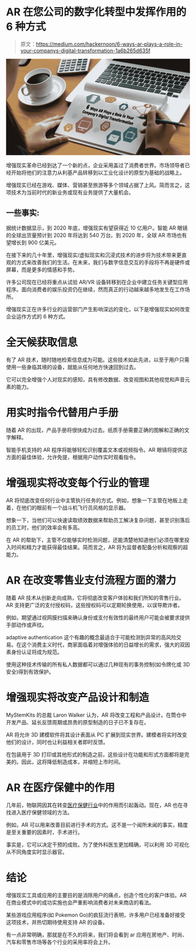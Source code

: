 # AR 在您公司的数字化转型中发挥作用的 6 种方式

> 原文：<https://medium.com/hackernoon/6-ways-ar-plays-a-role-in-your-companys-digital-transformation-1a6b265d635f>

![](img/7c0b74393a33b067699e5a7ca92af92c.png)

增强现实革命已经到达了一个新的点，企业采用盖过了消费者世界。市场领导者已经开始将他们的注意力从利基产品转移到以工业化设计的原型为基础的战略上。

增强现实已经在游戏、媒体、营销甚至旅游等多个领域占据了上风。简而言之，这项技术为当前时代的新业务或现有业务提供了大量机会。

## 一些事实:

据统计数据显示，到 2020 年底，增强现实有望获得近 10 亿用户。智能 AR 眼镜的全球出货量预计到 2020 年将达到 540 万台。到 2020 年，全球 AR 市场也有望增长到 900 亿美元。

在接下来的几十年里，增强现实/虚拟现实和沉浸式技术的进步将为技术带来更直观的方式来改善我们的生活。在未来，我们与数字信息交互的手段将不再是硬件或屏幕，而是更多的情感和手势。

许多公司现在已经将重点从试验 AR/VR 设备转移到在企业中建立任务关键型应用程序。面向消费者的娱乐投资仍在继续，然而真正的行动越来越多地发生在工作场所。

增强现实正在许多行业的运营部门产生影响深远的变化，以下是增强现实如何改变企业运作方式的 6 种方式。

# 全天候获取信息

有了 AR 技术，随时随地检索信息成为可能。这些技术如此先进，以至于用户只需使用一些身临其境的设备，就能从任何地方快速回到过去。

它可以完全增强个人对现实的感知，具有修改数据、改变视图和其他视觉和声音元素的能力。

# 用实时指令代替用户手册

随着 AR 的出现，产品手册将很快成为过去。纸质手册需要正确的图解和正确的文字解释。

智能手机支持的 AR 程序将能够轻松识别覆盖文本或视频指令。AR 眼镜将提供这方面的最佳体验，允许免提，根据用户动作实时观看指令。

# 增强现实将改变每个行业的管理

AR 将彻底改变任何行业中主管执行任务的方式。例如，想象一下主管在地板上走着，在他们的眼前有一个战斗机飞行员风格的显示器。

想象一下，当他们可以快速读取绩效数据来帮助员工解决复杂问题，甚至识别落后的员工时，他们的效率会有多高。

在 AR 的帮助下，主管不仅能够实时检测问题，还能清楚地知道他们必须在哪里投入时间和精力才能获得最佳结果。简而言之，AR 将为监督者配备分析和观察的超能力。

# AR 在改变零售业支付流程方面的潜力

随着 AR 技术从创新走向成熟，它将彻底改变客户体验和我们所知的零售行业。AR 支持更广泛的支付授权码，这些授权码可以定期轮换使用，以误导欺诈者。

例如，期望通过视网膜扫描来确认身份或支付有效性的最终用户可能会被要求提供手部动作或声纹。

adaptive authentication 这个有趣的概念最适合于可能检测到异常的高风险交易。在这个消费主义时代，商家面临着对增强体验的日益增长的需求，强大的双因素身份认证将成为规范。

使用这种技术传输的所有私人数据都可以通过几种现有的事务控制(如令牌化或 3D 安全)得到有效保护。

# 增强现实将改变产品设计和制造

MyStemKits 的总裁 Laron Walker 认为，AR 将改变工程和产品设计。在筒仓中开发产品、延长反馈周期或昂贵的原型制造的日子已不复存在。

AR 将允许 3D 建模软件将其设计表面从 PC 扩展到现实世界。建模者将实时改变他们的设计，同时也让利益相关者即时反馈。

在包装用于 3D 打印或其他形式的制造之前，这些设计在功能和形式方面都将是完美的。因此，这将降低制造成本，并缩短上市时间。

# AR 在医疗保健中的作用

几年前，物联网因其在转变[医疗保健行业](https://hashedin.com/case-study/digital-supremacy-for-healthcare-brand/)中的作用而引起轰动。现在，AR 也在寻找进入医疗保健领域的方法。

例如，AR 可以用来改善目前进行手术的方式。这不是一个闻所未闻的事实，精度是至关重要的因素时，手术进行。

事实是，它可以决定干预的成败。为了使外科医生更加精确，可以利用 3D 可视化从不同角度实时显示器官。

# 结论

增强现实工具或应用的主要目的是消除用户的痛点，创造个性化的客户体验。AR 在商业模式中的成功实施也会严重影响消费者对未来商店的看法。

某些游戏应用程序(如 Pokemon Go)的疯狂流行表明，许多用户已经准备好接受这项技术，并热切期待使用支持 AR 的设备。

有一点非常明确，那就是在不久的将来，我们将会看到 ar 应用在房地产、时尚、汽车和零售市场等各个行业的采用率将会上升。